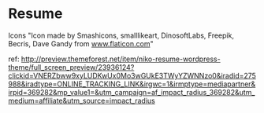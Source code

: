 # Resume

Icons
"Icon made by Smashicons, smalllikeart, DinosoftLabs, Freepik, Becris, Dave Gandy from www.flaticon.com"

ref:
http://preview.themeforest.net/item/niko-resume-wordpress-theme/full_screen_preview/23936124?clickid=VNERZbww9xyLUDKwUx0Mo3wGUkE3TWyYZWNNzo0&iradid=275988&iradtype=ONLINE_TRACKING_LINK&irgwc=1&irmptype=mediapartner&irpid=369282&mp_value1=&utm_campaign=af_impact_radius_369282&utm_medium=affiliate&utm_source=impact_radius
